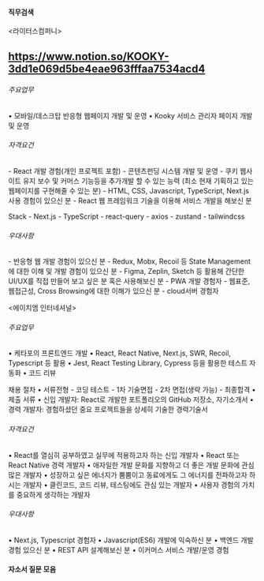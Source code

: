 



#### 직무검색

<라이터스컴퍼니>

## https://www.notion.so/KOOKY-3dd1e069d5be4eae963fffaa7534acd4

###### 주요업무

• 모바일/데스크탑 반응형 웹페이지 개발 및 운영
• Kooky 서비스 관리자 페이지 개발 및 운영

###### 자격요건

\- React 개발 경험(개인 프로젝트 포함)
\- 콘텐츠펀딩 시스템 개발 및 운영
\- 쿠키 웹사이트 유지 보수 및 커머스 기능등을 추가개발 할 수 있는 능력 (최소 현재 기획하고 있는 웹페이지를 구현해줄 수 있는 분)
\- HTML, CSS, Javascript, TypeScript, Next.js 사용 경험이 있으신 분
\- React 웹 프레임워크 기술을 이용해 서비스 개발을 해보신 분

Stack
 \- Next.js
 \- TypeScript
 \- react-query
 \- axios
 \- zustand
 \- tailwindcss

###### 우대사항

\- 반응형 웹 개발 경험이 있으신 분
\- Redux, Mobx, Recoil 등 State Management 에 대한 이해 및 개발 경험이 있으신 분
\- Figma, Zeplin, Sketch 등 활용해 간단한 UI/UX를 직접 만들어 보고 싶은 분 혹은 사용해보신 분
\- PWA 개발 경험자
\- 웹표준, 웹접근성, Cross Browsing에 대한 이해가 있으신 분
\- cloud서버 경험자



<에이치엠 인터네셔널>

###### 주요업무

• 케타포의 프론트엔드 개발
• React, React Native, Next.js, SWR, Recoil, Typescript 등 활용
• Jest, React Testing Library, Cypress 등을 활용한 테스트 자동화
• 코드 리뷰

채용 절차
• 서류전형 - 코딩 테스트 - 1차 기술면접 - 2차 면접(생략 가능) - 최종합격
• 제출 서류
  • 신입 개발자: React로 개발한 포트폴리오의 GitHub 저장소, 자기소개서
  • 경력 개발자: 경험하셨던 중요 프로젝트들을 상세히 기술한 경력기술서

###### 자격요건

• React를 열심히 공부하였고 실무에 적용하고자 하는 신입 개발자
• React 또는 React Native 경력 개발자
• 애자일한 개발 문화를 지향하고 더 좋은 개발 문화에 관심 많은 개발자
• 성장하고 싶은 에너지가 뿜뿜이고 동료에게도 그 에너지를 전파하고자 하시는 개발자
• 클린코드, 코드 리뷰, 테스팅에도 관심 있는 개발자
• 사용자 경험의 가치를 중요하게 생각하는 개발자

###### 우대사항

• Next.js, Typescript 경험자
• Javascript(ES6) 개발에 익숙하신 분
• 백엔드 개발 경험 있으신 분
• REST API 설계해보신 분
• 이커머스 서비스 개발/운영 경험



#### 자소서 질문 모음

